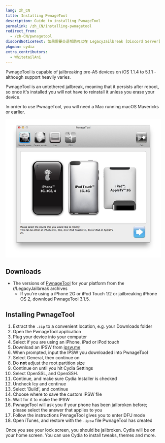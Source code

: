 ```yaml
---
lang: zh_CN
title: Installing PwnageTool
description: Guide to installing PwnageTool
permalink: /zh_CN/installing-pwnagetool
redirect_from:
  - /zh-CN/pwnagetool
discordNoticeText: 如果需要英语帮助可以在 LegacyJailbreak [Discord Server](http://discord.legacyjailbreak.com/) 上提问。
pkgman: cydia
extra_contributors:
  - WhitetailAni
---
```


PwnageTool is capable of jailbreaking pre-A5 devices on iOS 1.1.4 to 5.1.1 - although support heavily varies.

PwnageTool is an untethered jailbreak, meaning that it persists after reboot, so once it's installed you will not have to reinstall it unless you erase your device.

In order to use PwnageTool, you will need a Mac running macOS Mavericks or earlier.


![A screenshot of PwnageTool](/assets/images/pwnagetool.png)

## Downloads

- The versions of [PwnageTool](https://mega.nz/folder/k4FAXCIB#Fk7pxs6ikYzL3YBvAGX5ig/folder/swVhVKYB) for your platform from the r/LegacyJailbreak archives
    - If you're using a iPhone 2G or iPod Touch 1/2 or jailbreaking iPhone OS 2, download PwnageTool 3.1.5.

## Installing PwnageTool

1. Extract the `.zip` to a convenient location, e.g. your Downloads folder
1. Open the PwnageTool application
1. Plug your device into your computer
1. Select if you are using an iPhone, iPad or iPod touch
1. Download an IPSW from [ipsw.me](https://ipsw.me)
1. When prompted, input the IPSW you downloaded into PwnageTool
1. Select General, then continue on
1. Do **not** adjust the root partition size
1. Continue on until you hit Cydia Settings
1. Select OpenSSL, and OpenSSH.
1. Continue, and make sure Cydia Installer is checked
1. Uncheck Icy and continue
1. Select 'Build', and continue
1. Choose where to save the custom IPSW file
1. Wait for it to make the IPSW
1. PwnageTool will ask you if your phone has been jailbroken before; please select the answer that applies to you
1. Follow the instructions PwnageTool gives you to enter DFU mode
1. Open iTunes, and restore with the `.ipsw` file PwnageTool has created

Once you see your lock screen, you should be jailbroken. Cydia will be on your home screen. You can use Cydia to install <router-link to="/faq/#what-are-tweaks">tweaks</router-link>, themes and more.
